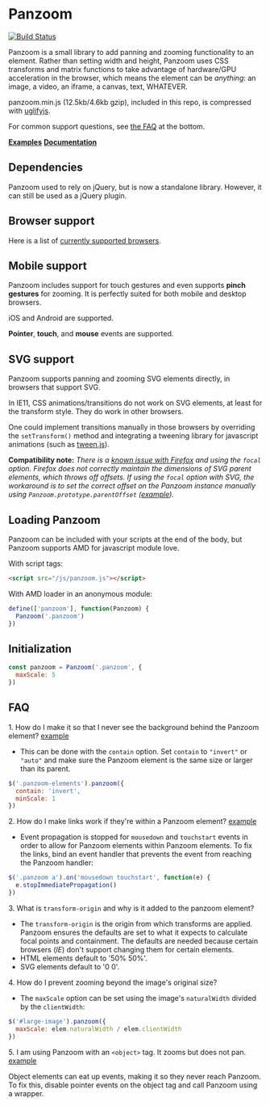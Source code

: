 # Panzoom

[![Build Status](https://travis-ci.org/timmywil/panzoom.png?branch=master)](https://travis-ci.org/timmywil/panzoom)

Panzoom is a small library to add panning and zooming functionality to an element.
Rather than setting width and height, Panzoom uses CSS transforms and matrix functions to take advantage of hardware/GPU acceleration in the browser, which means the element can be _anything_: an image, a video, an iframe, a canvas, text, WHATEVER.

panzoom.min.js (12.5kb/4.6kb gzip), included in this repo, is compressed with [uglifyjs](https://github.com/mishoo/UglifyJS).

For common support questions, see [the FAQ](https://github.com/timmywil/panzoom#faq) at the bottom.

**[Examples](./test/demo/)**
**[Documentation](./docs/)**

## Dependencies

Panzoom used to rely on jQuery, but is now a standalone library. However, it can still be used as a jQuery plugin.

## Browser support

Here is a list of [currently supported browsers](https://browserl.ist/?q=%3E0.25%25%2C+not+op_mini+all).

## Mobile support

Panzoom includes support for touch gestures and even supports **pinch gestures** for zooming. It is perfectly suited for both mobile and desktop browsers.

iOS and Android are supported.

**Pointer**, **touch**, and **mouse** events are supported.

## SVG support

Panzoom supports panning and zooming SVG elements directly, in browsers that support SVG.

In IE11, CSS animations/transitions do not work on SVG elements, at least for the transform style. They do work in other browsers.

One could implement transitions manually in those browsers by overriding the `setTransform()` method and integrating a tweening library for javascript animations (such as [tween.js](http://www.createjs.com/#!/TweenJS)).

**Compatibility note:** _There is a [known issue with Firefox](https://bugzilla.mozilla.org/show_bug.cgi?id=530985) and using the `focal` option. Firefox does not correctly maintain the dimensions of SVG parent elements, which throws off offsets. If using the `focal` option with SVG, the workaround is to set the correct offset on the Panzoom instance manually using `Panzoom.prototype.parentOffset` ([example](http://jsfiddle.net/timmywil/Vu8nA/))._

## Loading Panzoom

Panzoom can be included with your scripts at the end of the body,
but Panzoom supports AMD for javascript module love.

With script tags:

```html
<script src="/js/panzoom.js"></script>
```

With AMD loader in an anonymous module:

```js
define(['panzoom'], function(Panzoom) {
  Panzoom('.panzoom')
})
```

## Initialization

```js
const panzoom = Panzoom('.panzoom', {
  maxScale: 5
})
```

## FAQ

1\. How do I make it so that I never see the background behind the Panzoom element? [example](http://codepen.io/timmywil/pen/qjvBF)

- This can be done with the `contain` option. Set `contain` to `"invert"` or `"auto"` and make sure the Panzoom element is the same size or larger than its parent.

```js
$('.panzoom-elements').panzoom({
  contain: 'invert',
  minScale: 1
})
```

2\. How do I make links work if they're within a Panzoom element? [example](http://codepen.io/timmywil/pen/bFiqy)

- Event propagation is stopped for `mousedown` and `touchstart` events in order to allow for Panzoom elements within Panzoom elements. To fix the links, bind an event handler that prevents the event from reaching the Panzoom handler:

```js
$('.panzoom a').on('mousedown touchstart', function(e) {
  e.stopImmediatePropagation()
})
```

3\. What is `transform-origin` and why is it added to the panzoom element?

- The `transform-origin` is the origin from which transforms are applied. Panzoom ensures the defaults are set to what it expects to calculate focal points and containment. The defaults are needed because certain browsers (_IE_) don't support changing them for certain elements.
- HTML elements default to '50% 50%'.
- SVG elements default to '0 0'.

4\. How do I prevent zooming beyond the image's original size?

- The `maxScale` option can be set using the image's `naturalWidth` divided by the `clientWidth`:

```js
$('#large-image').panzoom({
  maxScale: elem.naturalWidth / elem.clientWidth
})
```

5\. I am using Panzoom with an `<object>` tag. It zooms but does not pan. [example](http://codepen.io/timmywil/pen/qNpykA)

Object elements can eat up events, making it so they never reach Panzoom. To fix this, disable pointer events on the object tag and call Panzoom using a wrapper.
